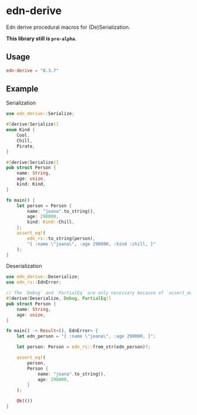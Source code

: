 # edn-derive

Edn derive procedural macros for (De)Serialization.

**This library still is `pre-alpha`**.

## Usage

```toml
edn-derive = "0.3.7"
```

## Example

Serialization
```rust
use edn_derive::Serialize;

#[derive(Serialize)]
enum Kind {
    Cool,
    Chill,
    Pirate,
}

#[derive(Serialize)]
pub struct Person {
    name: String,
    age: usize,
    kind: Kind,
}

fn main() {
    let person = Person {
        name: "joana".to_string(),
        age: 290000,
        kind: Kind::Chill,
    };
    assert_eq!(
        edn_rs::to_string(person),
        "{ :name \"joana\", :age 290000, :kind :chill, }"
    );
}
```

Deserialization
```rust
use edn_derive::Deserialize;
use edn_rs::EdnError;

// The `Debug` and `PartialEq` are only necessary because of `assert_eq`, you don't need them
#[derive(Deserialize, Debug, PartialEq)]
pub struct Person {
    name: String,
    age: usize,
}

fn main() -> Result<(), EdnError> {
    let edn_person = "{ :name \"joana\", :age 290000, }";

    let person: Person = edn_rs::from_str(edn_person)?;

    assert_eq!(
        person,
        Person {
            name: "joana".to_string(),
            age: 290000,
        }
    );

    Ok(())
}
```
